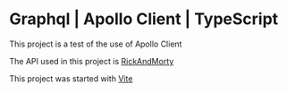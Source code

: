 # Graphql | Apollo Client | TypeScript

This project is a test of the use of Apollo Client

The API used in this project is [RickAndMorty](https://rickandmortyapi.com/)

This project was started with [Vite](https://vitejs.dev/)
